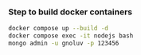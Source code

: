 ### Step to build docker containers

```bash
docker compose up --build -d
docker compose exec -it nodejs bash
mongo admin -u gnoluv -p 123456
```
